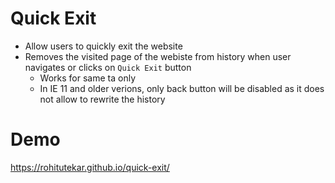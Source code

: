 # Quick Exit
* Allow users to quickly exit the website
* Removes the visited page of the webiste from history when user navigates or clicks on `Quick Exit` button
  * Works for same ta only
  * In IE 11 and older verions, only back button will be disabled as it does not allow to rewrite the history
  
# Demo
https://rohitutekar.github.io/quick-exit/
